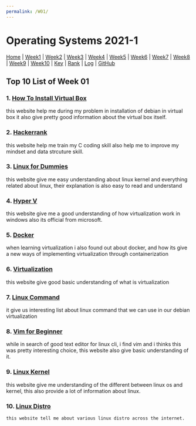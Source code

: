 ```yaml
---
permalink: /W01/
---
```


# Operating Systems 2021-1

[Home](../) |
[Week1](../W01/) |
[Week2](../W02/) |
[Week3](../W03/) |
[Week4](../W04/) |
[Week5](../W05/) |
[Week6](../W06/) |
[Week7](../W07/) |
[Week8](../W08/) |
[Week9](../W09/) |
[Week10](../W10/) |
[Key](../TXT/mypubkey.txt) |
[Rank](../TXT/myrank.txt) |
[Log](../TXT/mylog.txt) |
[GitHub](https://github.com/nofamex/os211)

## Top 10 List of Week 01

### 1. [How To Install Virtual Box](https://shaadlife.com/install-debian-oracle-virtualbox/)<br>

this website help me during my problem in installation of debian in virtual box
it also give pretty good information about the virtual box itself.

### 2. [Hackerrank](https://www.hackerrank.com/)<br>

this website help me train my C coding skill also help me to improve my
mindset and data strcuture skill.

### 3. [Linux for Dummies](https://www.dummies.com/computers/operating-systems/linux/)<br>

this website give me easy understanding about linux kernel and everything related
about linux, their explanation is also easy to read and understand

### 4. [Hyper V](https://docs.microsoft.com/en-us/virtualization/hyper-v-on-windows/)<br>

this website give me a good understanding of how virtualization work in windows
also its official from microsoft.

### 5. [Docker](https://www.docker.com/)<br>

when learning virtualization i also found out about docker, and how its
give a new ways of implementing virtualization through containerization

### 6. [Virtualization](https://en.wikipedia.org/wiki/Virtualization)<br>

this website give good basic understanding of what is virtualization

### 7. [Linux Command](https://www.hostinger.com/tutorials/linux-commands)<br>

it give us interesting list about linux command that we can use in our debian
virtualization

### 8. [Vim for Beginner](https://www.linux.com/training-tutorials/vim-101-beginners-guide-vim/)<br>

while in search of good text editor for linux cli, i find vim and i thinks
this was pretty interesting choice, this website also give basic understanding of it.

### 9. [Linux Kernel](https://en.wikipedia.org/wiki/Linux_kernel)<br>

this website give me understanding of the different between linux os and kernel,
this also provide a lot of information about linux.

### 10. [Linux Distro](https://en.wikipedia.org/wiki/Linux_kernel)<br>

    this website tell me about various linux distro across the internet.
